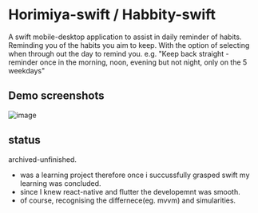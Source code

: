 # Horimiya-swift / Habbity-swift

A swift mobile-desktop application to assist in daily reminder of habits.
Reminding you of the habits you aim to keep. With the option of selecting when through out the day to remind you.
e.g. "Keep back straight - reminder once in the morning, noon, evening but not night, only on the 5 weekdays"

## Demo screenshots
![image](https://user-images.githubusercontent.com/58271203/187426599-6c74291b-d437-4c1f-9d42-da5862c3db80.png)


## status
archived-unfinished.
- was a learning project therefore once i succussfully grasped swift my learning was concluded.
- since I knew react-native and flutter the developemnt was smooth. 
- of course, recognising the differnece(eg. mvvm) and simularities.
